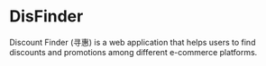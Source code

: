# DisFinder

Discount Finder (寻惠) is a web application that helps users to find discounts and promotions among different e-commerce platforms.